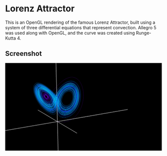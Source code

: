 Lorenz Attractor
================
This is an OpenGL rendering of the famous Lorenz Attractor, built using a system of three differential equations that represent convection. Allegro 5 was used along with OpenGL, and the curve was created using Runge-Kutta 4.
## Screenshot
![screenshot](screenshot.png?raw=true "Screenshot of Output from Program")
